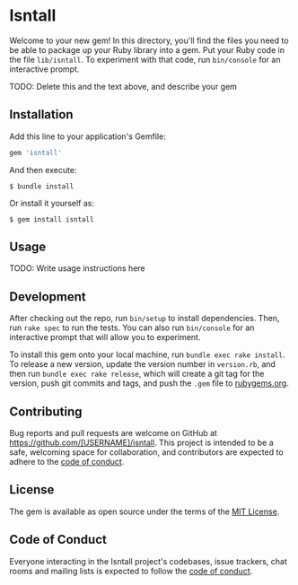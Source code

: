 # Isntall

Welcome to your new gem! In this directory, you'll find the files you need to be able to package up your Ruby library into a gem. Put your Ruby code in the file `lib/isntall`. To experiment with that code, run `bin/console` for an interactive prompt.

TODO: Delete this and the text above, and describe your gem

## Installation

Add this line to your application's Gemfile:

```ruby
gem 'isntall'
```

And then execute:

    $ bundle install

Or install it yourself as:

    $ gem install isntall

## Usage

TODO: Write usage instructions here

## Development

After checking out the repo, run `bin/setup` to install dependencies. Then, run `rake spec` to run the tests. You can also run `bin/console` for an interactive prompt that will allow you to experiment.

To install this gem onto your local machine, run `bundle exec rake install`. To release a new version, update the version number in `version.rb`, and then run `bundle exec rake release`, which will create a git tag for the version, push git commits and tags, and push the `.gem` file to [rubygems.org](https://rubygems.org).

## Contributing

Bug reports and pull requests are welcome on GitHub at https://github.com/[USERNAME]/isntall. This project is intended to be a safe, welcoming space for collaboration, and contributors are expected to adhere to the [code of conduct](https://github.com/[USERNAME]/isntall/blob/master/CODE_OF_CONDUCT.md).


## License

The gem is available as open source under the terms of the [MIT License](https://opensource.org/licenses/MIT).

## Code of Conduct

Everyone interacting in the Isntall project's codebases, issue trackers, chat rooms and mailing lists is expected to follow the [code of conduct](https://github.com/[USERNAME]/isntall/blob/master/CODE_OF_CONDUCT.md).
